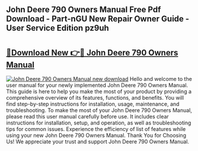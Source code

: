 ## John Deere 790 Owners Manual Free Pdf Download - Part-nGU New Repair Owner Guide - User Service Edition pz9uh

# <h2><a href="http://bc91018.oget.top/?id=John+Deere+790+Owners+Manual">🔗Download New 👉🔴 John Deere 790 Owners Manual</a></h2>

[![John Deere 790 Owners Manual new download](https://i.imgur.com/5g1atiW.png)](http://bc91018.oget.top/?id=John+Deere+790+Owners+Manual)
Hello and welcome to the user manual for your newly implemented John Deere 790 Owners Manual. This guide is here to help you make the most of your product by providing a comprehensive overview of its features, functions, and benefits. You will find step-by-step instructions for installation, usage, maintenance, and troubleshooting. To make the most of your John Deere 790 Owners Manual, please read this user manual carefully before use. It includes clear instructions for installation, setup, and operation, as well as troubleshooting tips for common issues. Experience the efficiency of list of features while using your new John Deere 790 Owners Manual. Thank You for Choosing Us! We appreciate your trust and support John Deere 790 Owners Manual.
